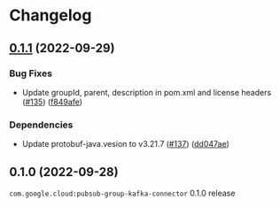 # Changelog

## [0.1.1](https://github.com/googleapis/java-pubsub-group-kafka-connector/compare/v0.1.0...v0.1.1) (2022-09-29)


### Bug Fixes

* Update groupId, parent, description in pom.xml and license headers ([#135](https://github.com/googleapis/java-pubsub-group-kafka-connector/issues/135)) ([f849afe](https://github.com/googleapis/java-pubsub-group-kafka-connector/commit/f849afeedc714d79bf86b8aa74b8683a55942eff))


### Dependencies

* Update protobuf-java.vesion to v3.21.7 ([#137](https://github.com/googleapis/java-pubsub-group-kafka-connector/issues/137)) ([dd047ae](https://github.com/googleapis/java-pubsub-group-kafka-connector/commit/dd047aefcd001300c67ee73af50f5fdd427fb8d1))

## 0.1.0 (2022-09-28)

`com.google.cloud:pubsub-group-kafka-connector` 0.1.0 release
